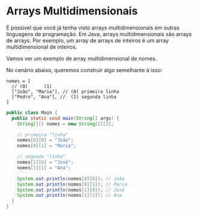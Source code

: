 # Arrays Multidimensionais

É possível que você já tenha visto arrays multidimensionais em outras linguagens de programação. Em Java, arrays
multidimensionais são arrays de arrays. Por exemplo, um array de arrays de inteiros é um array multidimensional de
inteiros.

Vamos ver um exemplo de array multidimensional de nomes.

No cenário abaixo, queremos construir algo semelhante à isso:

```
nomes = [
  // (0)      (1)
  ["João", "Maria"], // (0) primeira linha
  ["Pedro", "Ana"], //  (1) segunda linha
]
```

```java
public class Main {
  public static void main(String[] args) {
    String[][] nomes = new String[2][2];

    // primeira "linha"
    nomes[0][0] = "João";
    nomes[0][1] = "Maria";

    // segunda "linha"
    nomes[1][0] = "José";
    nomes[1][1] = "Ana";

    System.out.println(nomes[0][0]); // João
    System.out.println(nomes[0][1]); // Maria
    System.out.println(nomes[1][0]); // José
    System.out.println(nomes[1][1]); // Ana
  }
}
```